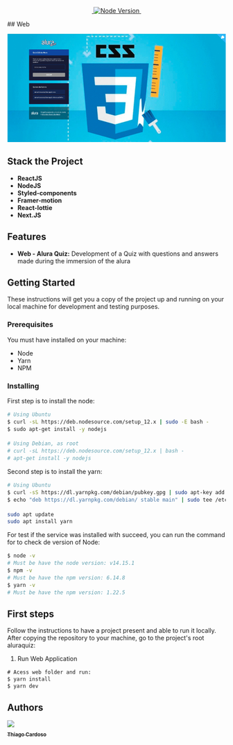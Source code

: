 <p align="center">
  <a href="https://nextjs.org">
    <img alt="" src="https://img.shields.io/badge/Next.js-10.0.5-black.svg" target="_blank">
  </a>
   <a href="https://nodejs.org/en/">
    <img alt="Node Version" src="https://img.shields.io/badge/node-14.15.1-brightgreen" target="_blank">
  </a>
 <a href="https://pt-br.reactjs.org/">
    <img alt="" src="https://img.shields.io/badge/React-16.8.0-blue.svg" target="_blank">
  </a>
</p>
## Web

![](https://github.com/Thiago-Cardoso/tcardosoquiz/blob/main/alura.gif)


## Stack the Project


- **ReactJS**
- **NodeJS**
- **Styled-components**
- **Framer-motion**
- **React-lottie**
- **Next.JS**

## Features

- **Web - Alura Quiz:** 
Development of a Quiz with questions and answers made during the immersion of the alura

## Getting Started

These instructions will get you a copy of the project up and running on your local machine for development and testing purposes.

### Prerequisites

You must have installed on your machine:

- Node
- Yarn
- NPM

### Installing

First step is to install the node:

```bash
# Using Ubuntu
$ curl -sL https://deb.nodesource.com/setup_12.x | sudo -E bash -
$ sudo apt-get install -y nodejs

# Using Debian, as root
# curl -sL https://deb.nodesource.com/setup_12.x | bash -
# apt-get install -y nodejs

```

Second step is to install the yarn:

```bash
# Using Ubuntu
$ curl -sS https://dl.yarnpkg.com/debian/pubkey.gpg | sudo apt-key add -
$ echo "deb https://dl.yarnpkg.com/debian/ stable main" | sudo tee /etc/apt/sources.list.d/yarn.list

sudo apt update
sudo apt install yarn

```

For test if the service was installed with succeed, you can run the command for to check de version of Node:

```bash
$ node -v
# Must be have the node version: v14.15.1
$ npm -v
# Must be have the npm version: 6.14.8
$ yarn -v
# Must be have the npm version: 1.22.5
```

## First steps

Follow the instructions to have a project present and able to run it locally.
After copying the repository to your machine, go to the project's root aluraquiz:


1.  Run Web Application

```
# Acess web folder and run:
$ yarn install
$ yarn dev
```


## Authors

<!-- ALL-CONTRIBUTORS-LIST:START - Do not remove or modify this section -->
<!-- prettier-ignore -->
[<img src="https://avatars1.githubusercontent.com/u/1753070?s=460&v=4" width="100px;"/><br /><sub><b>Thiago Cardoso</b></sub>](https://github.com/Thiago-Cardoso)<br />